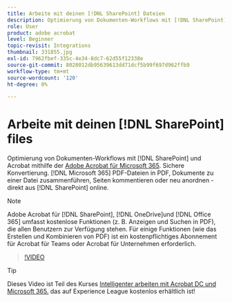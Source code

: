 ```yaml
---
title: Arbeite mit deinen [!DNL SharePoint] Dateien
description: Optimierung von Dokumenten-Workflows mit [!DNL SharePoint] und Acrobat mit Adobe Acrobat für [!DNL Microsoft 365]
role: User
product: adobe acrobat
level: Beginner
topic-revisit: Integrations
thumbnail: 331855.jpg
exl-id: 7962fbef-335c-4e34-8dc7-62d55f12338e
source-git-commit: 8028012db95639613dd71dcf5b99f697d962ffb9
workflow-type: tm+mt
source-wordcount: '120'
ht-degree: 0%

---
```


# Arbeite mit deinen [!DNL SharePoint] files

Optimierung von Dokumenten-Workflows mit [!DNL SharePoint] und Acrobat mithilfe der [Adobe Acrobat für Microsoft 365](https://appsource.microsoft.com/en-us/product/web-apps/adobeinc.adobe-document-cloud-pdf?tab=Overview). Sichere Konvertierung. [!DNL Microsoft 365] PDF-Dateien in PDF, Dokumente zu einer Datei zusammenführen, Seiten kommentieren oder neu anordnen - direkt aus [!DNL SharePoint] online.

>[!NOTE]
>
>Adobe Acrobat für [!DNL SharePoint], [!DNL OneDrive]und [!DNL Office 365] umfasst kostenlose Funktionen (z. B. Anzeigen und Suchen in PDF), die allen Benutzern zur Verfügung stehen. Für einige Funktionen (wie das Erstellen und Kombinieren von PDF) ist ein kostenpflichtiges Abonnement für Acrobat für Teams oder Acrobat für Unternehmen erforderlich.

>[!VIDEO](https://video.tv.adobe.com/v/331855?hidetitle=true)

>[!TIP]
>
>Dieses Video ist Teil des Kurses [Intelligenter arbeiten mit Acrobat DC und Microsoft 365.](https://experienceleague.adobe.com/?recommended=Acrobat-U-1-2021.microsoft365) das auf Experience League kostenlos erhältlich ist!
